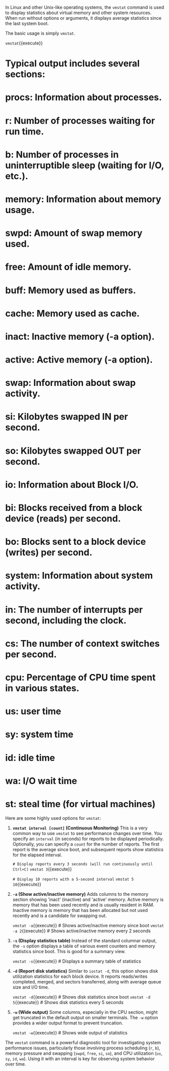 In Linux and other Unix-like operating systems, the `vmstat` command is used to display statistics about virtual memory and other system resources. When run without options or arguments, it displays average statistics since the last system boot.

The basic usage is simply `vmstat`.

`vmstat`{{execute}}
# Typical output includes several sections:
# procs:   Information about processes.
#          r: Number of processes waiting for run time.
#          b: Number of processes in uninterruptible sleep (waiting for I/O, etc.).
# memory:  Information about memory usage.
#          swpd: Amount of swap memory used.
#          free: Amount of idle memory.
#          buff: Memory used as buffers.
#          cache: Memory used as cache.
#          inact: Inactive memory (-a option).
#          active: Active memory (-a option).
# swap:    Information about swap activity.
#          si: Kilobytes swapped IN per second.
#          so: Kilobytes swapped OUT per second.
# io:      Information about Block I/O.
#          bi: Blocks received from a block device (reads) per second.
#          bo: Blocks sent to a block device (writes) per second.
# system:  Information about system activity.
#          in: The number of interrupts per second, including the clock.
#          cs: The number of context switches per second.
# cpu:     Percentage of CPU time spent in various states.
#          us: user time
#          sy: system time
#          id: idle time
#          wa: I/O wait time
#          st: steal time (for virtual machines)

Here are some highly used options for `vmstat`:

1.  **`vmstat interval [count]` (Continuous Monitoring)**
    This is a very common way to use `vmstat` to see performance changes over time. You specify an `interval` (in seconds) for reports to be displayed periodically. Optionally, you can specify a `count` for the number of reports. The first report is the average since boot, and subsequent reports show statistics for the elapsed interval.

    `# Display reports every 3 seconds (will run continuously until Ctrl+C)`
    `vmstat 3`{{execute}}

    `# Display 10 reports with a 5-second interval`
    `vmstat 5 10`{{execute}}

2.  **`-a` (Show active/inactive memory)**
    Adds columns to the memory section showing 'inact' (inactive) and 'active' memory. Active memory is memory that has been used recently and is usually resident in RAM. Inactive memory is memory that has been allocated but not used recently and is a candidate for swapping out.

    `vmstat -a`{{execute}} # Shows active/inactive memory since boot
    `vmstat -a 2`{{execute}} # Shows active/inactive memory every 2 seconds

3.  **`-s` (Display statistics table)**
    Instead of the standard columnar output, the `-s` option displays a table of various event counters and memory statistics since boot. This is good for a summary view.

    `vmstat -s`{{execute}} # Displays a summary table of statistics

4.  **`-d` (Report disk statistics)**
    Similar to `iostat -d`, this option shows disk utilization statistics for each block device. It reports reads/writes completed, merged, and sectors transferred, along with average queue size and I/O time.

    `vmstat -d`{{execute}} # Shows disk statistics since boot
    `vmstat -d 5`{{execute}} # Shows disk statistics every 5 seconds

5.  **`-w` (Wide output)**
    Some columns, especially in the CPU section, might get truncated in the default output on smaller terminals. The `-w` option provides a wider output format to prevent truncation.

    `vmstat -w`{{execute}} # Shows wide output of statistics

The `vmstat` command is a powerful diagnostic tool for investigating system performance issues, particularly those involving process scheduling (`r`, `b`), memory pressure and swapping (`swpd`, `free`, `si`, `so`), and CPU utilization (`us`, `sy`, `id`, `wa`). Using it with an interval is key for observing system behavior over time.
